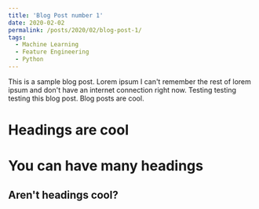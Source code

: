 ```yaml
---
title: 'Blog Post number 1'
date: 2020-02-02
permalink: /posts/2020/02/blog-post-1/
tags:
  - Machine Learning
  - Feature Engineering
  - Python
---
```


This is a sample blog post. Lorem ipsum I can't remember the rest of lorem ipsum and don't have an internet connection right now. Testing testing testing this blog post. Blog posts are cool.

Headings are cool
======

You can have many headings
======

Aren't headings cool?
------
